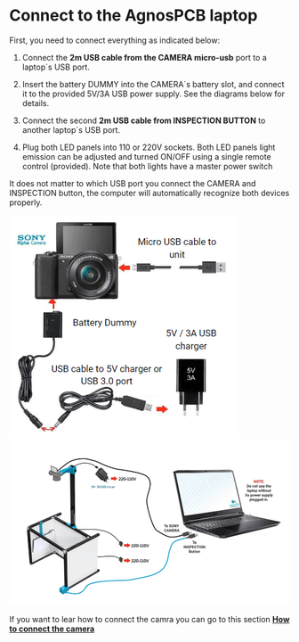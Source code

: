 # Connect to the AgnosPCB laptop

First, you need to connect everything as indicated below:
1) Connect the **2m USB cable from the CAMERA micro-usb** port to a laptop´s USB port.
2) Insert the battery DUMMY into the CAMERA´s battery slot, and connect it to the provided 5V/3A USB power supply. See the diagrams below for details.


3) Connect the second **2m USB cable from INSPECTION BUTTON** to another laptop´s USB port.


4) Plug both LED panels into 110 or 220V sockets. Both LED panels light emission can be adjusted and turned ON/OFF using a single remote control (provided). Note that both lights have a master power switch


It does not matter to which USB port you connect the CAMERA and INSPECTION button, the computer will automatically recognize both devices properly.


![alt text](assets/conect_camera.PNG)
![alt text](assets/conect-laptop.PNG)

 If you want to lear how to connect the camra you can go to this section **[How to connect the camera](Connect-the-camera.md "Title")**